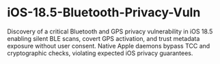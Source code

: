 # iOS-18.5-Bluetooth-Privacy-Vuln
Discovery of a critical Bluetooth and GPS privacy vulnerability in iOS 18.5 enabling silent BLE scans, covert GPS activation, and trust metadata exposure without user consent. Native Apple daemons bypass TCC and cryptographic checks, violating expected iOS privacy guarantees.
